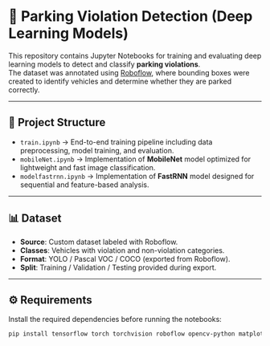 # 🚗 Parking Violation Detection (Deep Learning Models)

This repository contains Jupyter Notebooks for training and evaluating deep learning models to detect and classify **parking violations**.  
The dataset was annotated using [Roboflow](https://app.roboflow.com/), where bounding boxes were created to identify vehicles and determine whether they are parked correctly.

---

## 📂 Project Structure
- `train.ipynb` → End-to-end training pipeline including data preprocessing, model training, and evaluation.  
- `mobileNet.ipynb` → Implementation of **MobileNet** model optimized for lightweight and fast image classification.  
- `modelfastrnn.ipynb` → Implementation of **FastRNN** model designed for sequential and feature-based analysis.  

---

## 📊 Dataset
- **Source**: Custom dataset labeled with Roboflow.  
- **Classes**: Vehicles with violation and non-violation categories.  
- **Format**: YOLO / Pascal VOC / COCO (exported from Roboflow).  
- **Split**: Training / Validation / Testing provided during export.  

---

## ⚙️ Requirements
Install the required dependencies before running the notebooks:

```bash
pip install tensorflow torch torchvision roboflow opencv-python matplotlib seaborn numpy pandas jupyter
